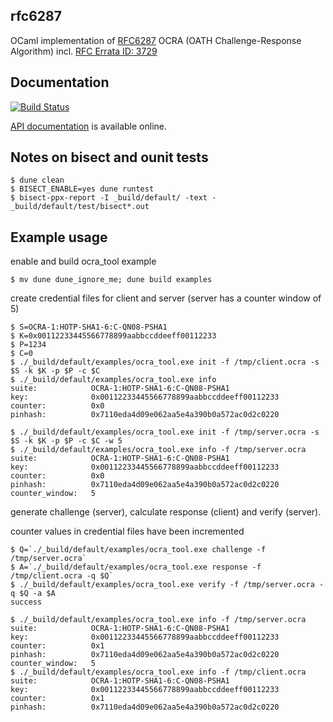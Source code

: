 ## rfc6287

OCaml implementation of [RFC6287](http://tools.ietf.org/html/rfc6287) OCRA (OATH Challenge-Response Algorithm)
incl. [RFC Errata ID: 3729](http://www.rfc-editor.org/errata_search.php?eid=3729)

## Documentation

[![Build Status](https://travis-ci.org/sg2342/ocaml-rfc6287.svg?branch=master)](https://travis-ci.org/sg2342/ocaml-rfc6287)

[API documentation]("https://sg2342.github.io/ocaml-rfc6287/doc/")  is available online.

## Notes on bisect and ounit tests

```
$ dune clean
$ BISECT_ENABLE=yes dune runtest
$ bisect-ppx-report -I _build/default/ -text - _build/default/test/bisect*.out
```

## Example usage

enable and build ocra_tool example
```
$ mv dune dune_ignore_me; dune build examples
```

create credential files for client and server (server has a counter window of 5)
```
$ S=OCRA-1:HOTP-SHA1-6:C-QN08-PSHA1
$ K=0x00112233445566778899aabbccddeeff00112233
$ P=1234
$ C=0
$ ./_build/default/examples/ocra_tool.exe init -f /tmp/client.ocra -s $S -k $K -p $P -c $C
$ ./_build/default/examples/ocra_tool.exe info
suite:            OCRA-1:HOTP-SHA1-6:C-QN08-PSHA1
key:              0x00112233445566778899aabbccddeeff00112233
counter:          0x0
pinhash:          0x7110eda4d09e062aa5e4a390b0a572ac0d2c0220

$ ./_build/default/examples/ocra_tool.exe init -f /tmp/server.ocra -s $S -k $K -p $P -c $C -w 5
$ ./_build/default/examples/ocra_tool.exe info -f /tmp/server.ocra
suite:            OCRA-1:HOTP-SHA1-6:C-QN08-PSHA1
key:              0x00112233445566778899aabbccddeeff00112233
counter:          0x0
pinhash:          0x7110eda4d09e062aa5e4a390b0a572ac0d2c0220
counter_window:   5
```

generate challenge (server), calculate response (client) and
verify (server).

counter values in credential files have been incremented
```
$ Q=`./_build/default/examples/ocra_tool.exe challenge -f /tmp/server.ocra`
$ A=`./_build/default/examples/ocra_tool.exe response -f /tmp/client.ocra -q $Q`
$ ./_build/default/examples/ocra_tool.exe verify -f /tmp/server.ocra -q $Q -a $A
success

$ ./_build/default/examples/ocra_tool.exe info -f /tmp/server.ocra
suite:            OCRA-1:HOTP-SHA1-6:C-QN08-PSHA1
key:              0x00112233445566778899aabbccddeeff00112233
counter:          0x1
pinhash:          0x7110eda4d09e062aa5e4a390b0a572ac0d2c0220
counter_window:   5
$ ./_build/default/examples/ocra_tool.exe info -f /tmp/client.ocra
suite:            OCRA-1:HOTP-SHA1-6:C-QN08-PSHA1
key:              0x00112233445566778899aabbccddeeff00112233
counter:          0x1
pinhash:          0x7110eda4d09e062aa5e4a390b0a572ac0d2c0220
```